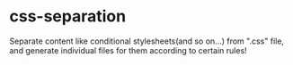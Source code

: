 css-separation
==============

Separate content like conditional stylesheets(and so on...) from ".css" file, and generate individual files for them according to certain rules!
